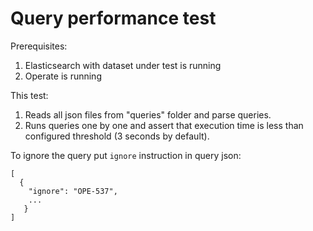 # Query performance test

Prerequisites:
1. Elasticsearch with dataset under test is running
2. Operate is running

This test:
1. Reads all json files from "queries" folder and parse queries.
2. Runs queries one by one and assert that execution time is less than configured threshold (3 seconds by default).

To ignore the query put `ignore` instruction in query json:

```
[
  {
    "ignore": "OPE-537",
    ...
   }
]
```

